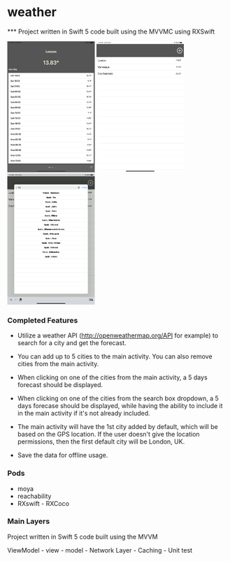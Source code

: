 # weather
*** Project written in Swift 5 code built using the MVVMC using RXSwift

<img src="https://github.com/minamagdydev/weather/blob/master/Simulator Screen Shot - iPad Pro (11-inch) (2nd generation) - 2021-10-30 at 14.52.51.png" width="200" height="300"> <img src="https://github.com/minamagdydev/weather/blob/master/Simulator Screen Shot - iPad Pro (11-inch) (2nd generation) - 2021-10-30 at 14.52.58.png" width="200" height="300"> <img src="https://github.com/minamagdydev/weather/blob/master/Simulator Screen Shot - iPad Pro (11-inch) (2nd generation) - 2021-10-30 at 14.53.09.png" width="200" height="300">

### Completed Features
- Utilize a weather API (http://openweathermap.org/API for example) to search for a city and get the forecast.

- You can add up to 5 cities to the main activity. You can also remove cities from the main activity.

- When clicking on one of the cities from the main activity, a 5 days forecast should be displayed.

- When clicking on one of the cities from the search box dropdown, a 5 days forecase should be displayed, while having the ability to include it in the main activity if it's not already included.

- The main activity will have the 1st city added by default, which will be based on the GPS location. If the user doesn't give the location permissions, then the first default city will be London, UK.
- Save the data for offline usage.

### Pods
- moya
- reachability
- RXswift - RXCoco

### Main Layers

Project written in Swift 5 code built using the MVVM

ViewModel - view - model - Network Layer - Caching - Unit test

